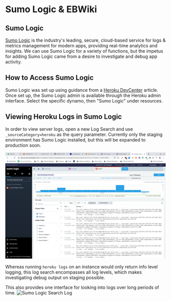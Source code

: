 # Sumo Logic & EBWiki
## Sumo Logic 

[Sumo Logic](<https://www.Sumo Logic.com/> "Sumo Logic") is the industry's leading, secure, cloud-based service for logs & metrics management 
for modern apps, providing real-time analytics and insights. We can use Sumo Logic for a variety of functions, but the impetus
for adding Sumo Logic came from a desire to investigate and debug app activity. 
## How to Access Sumo Logic
Sumo Logic was set up using guidance from a [Heroku DevCenter](<https://devcenter.heroku.com/articles/Sumo Logic> "Sumo Logic") article. Once set up,
the Sumo Logic admin is available through the Heroku admin interface. Select the specific dynamo, then "Sumo Logic" under resources.

## Viewing Heroku Logs in Sumo Logic
In order to view server logs, open a new Log Search and use `_sourceCategory=heroku` as the query parameter. Currently only the staging environment
has Sumo Logic installed, but this will be expanded to production soon.

![Sumo Logic Search Log](<images/sumo_logic_staging.png> "Sumo Logic Log Search")

Whereas running `heroku logs` on an instance would only return info level logging, this log search encompasses all log levels, which makes 
investigating debug output on staging possible.

This also provides one interface for looking into logs over long periods of time.
![Sumo Logic Search Log](<images/sumo_last_month.png> "Sumo Logic Log Search Over Past Month")
